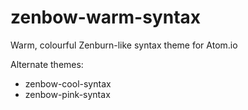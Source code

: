 # zenbow-warm-syntax

Warm, colourful Zenburn-like syntax theme for Atom.io

Alternate themes:
- zenbow-cool-syntax
- zenbow-pink-syntax
